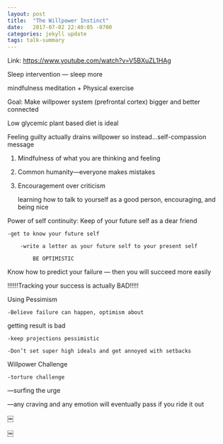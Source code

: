 ```yaml
---
layout: post
title:  "The Willpower Instinct"
date:   2017-07-02 22:40:05 -0700
categories: jekyll update
tags: talk-summary
---
```


Link: https://www.youtube.com/watch?v=V5BXuZL1HAg

Sleep intervention — sleep more

mindfulness meditation + Physical exercise

Goal: Make willpower system (prefrontal cortex) bigger and better connected

Low glycemic plant based diet is ideal

Feeling guilty actually drains willpower so instead...self-compassion message

1. Mindfulness of what you are thinking and feeling

2. Common humanity—everyone makes mistakes

3. Encouragement over criticism

	learning how to talk to yourself as a good person, encouraging, and being nice

Power of self continuity: Keep of your future self as a dear friend

	-get to know your future self

		-write a letter as your future self to your present self

			BE OPTIMISTIC

Know how to predict your failure — then you will succeed more easily

!!!!!!Tracking your success is actually BAD!!!!!

Using Pessimism

	-Believe failure can happen, optimism about
   getting result is bad

	-keep projections pessimistic

	-Don’t set super high ideals and get annoyed with setbacks

Willpower Challenge

	-torture challenge

  —surfing the urge

  —any craving and any emotion will eventually pass if you ride it out

￼


￼
